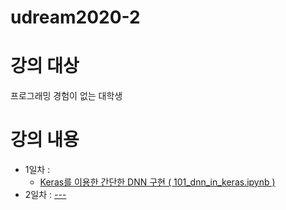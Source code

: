 # udream2020-2

# 강의 대상
프로그래밍 경험이 없는 대학생

# 강의 내용

* 1일차 : 
    * <a href="https://colab.research.google.com/drive/1uilpfp6qPbLobkuw3OGh8I0SrxThYhw_?usp=sharing">Keras를 이용한 간단한 DNN 구현 ( 101_dnn_in_keras.ipynb )</a>
* 2일차 : <a href="">---</a>
